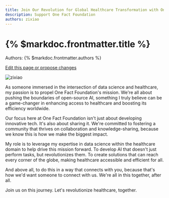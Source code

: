 ```yaml
---
title: Join Our Revolution for Global Healthcare Transformation with One Fact Foundation and AI
description: Support One Fact Foundation
authors: zixiao
---
```


# {% $markdoc.frontmatter.title %}

Authors: {% $markdoc.frontmatter.authors %}

[Edit this page or propose changes](https://github.com/onefact/onefact.org/edit/main/pages/five-boro-bike-tour/zixiao.md)

![zixiao](/images/five-boro-bike-tour/zixiao.jpg)

As someone immersed in the intersection of data science and healthcare, my passion is to propel One Fact Foundation's mission. We're all about pushing the boundaries of open-source AI, something I truly believe can be a game-changer in enhancing access to healthcare and boosting its efficiency worldwide.

Our focus here at One Fact Foundation isn't just about developing innovative tech. It's also about sharing it. We're committed to fostering a community that thrives on collaboration and knowledge-sharing, because we know this is how we make the biggest impact.

My role is to leverage my expertise in data science within the healthcare domain to help drive this mission forward. To develop AI that doesn't just perform tasks, but revolutionizes them. To create solutions that can reach every corner of the globe, making healthcare accessible and efficient for all.

And above all, to do this in a way that connects with you, because that's how we'd want someone to connect with us. We're all in this together, after all.

Join us on this journey. Let's revolutionize healthcare, together.


